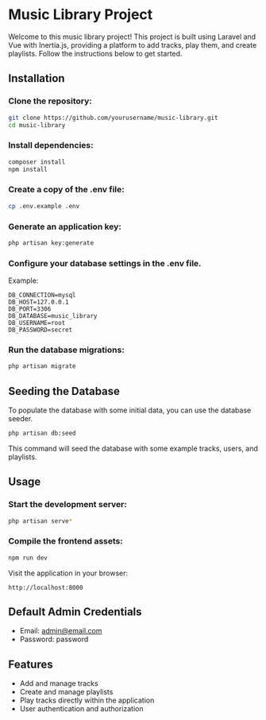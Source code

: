 # Music Library Project

Welcome to this music library project! This project is built using Laravel and Vue with Inertia.js, providing a platform to add tracks, play them, and create playlists. Follow the instructions below to get started.

## Installation

### Clone the repository:

```bash
git clone https://github.com/yourusername/music-library.git
cd music-library
```

### Install dependencies:

```bash
composer install
npm install
```

### Create a copy of the .env file:

```bash
cp .env.example .env
```

### Generate an application key:

```bash
php artisan key:generate
```

### Configure your database settings in the .env file.

Example:

```env
DB_CONNECTION=mysql
DB_HOST=127.0.0.1
DB_PORT=3306
DB_DATABASE=music_library
DB_USERNAME=root
DB_PASSWORD=secret
```

### Run the database migrations:

```bash
php artisan migrate
```

## Seeding the Database

To populate the database with some initial data, you can use the database seeder.

```bash
php artisan db:seed
```

This command will seed the database with some example tracks, users, and playlists.

## Usage

### Start the development server:

```bash
php artisan serve*
```

### Compile the frontend assets:

```bash
npm run dev
```

Visit the application in your browser:

```
http://localhost:8000
```

## Default Admin Credentials

- Email: admin@email.com
- Password: password

## Features

- Add and manage tracks
- Create and manage playlists
- Play tracks directly within the application
- User authentication and authorization

